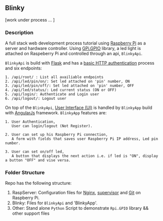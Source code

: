 ## Blinky

[work under process ... ]

### Description 

A full stack web development process tutorial using [Raspberry Pi](https://www.raspberrypi.org/) as a server and hardware controller.
Using [GPi.GPIO](https://pypi.python.org/pypi/RPi.GPIO) library, a led light is attached on Raspeberry Pi and controlled through an api,  `BlinkyApi`.

`BlinkyApi` is build with [Flask](http://flask.pocoo.org/) and has a [basic HTTP authentication](https://en.wikipedia.org/wiki/Basic_access_authentication) process 
 and six endpoints:

    1. /api/root/ : List all availiable endpoints
    2. /api/led/pin/on/: Set led attached on 'pin' number, ON
    3. /api/led/pin/off/: Set led attached on 'pin' number, OFF
    4. /api/led/status/: Led current status (ON or OFF)
    5. /api/login/: Authenticate and Login user 
    6. /api/logout/: Logout user 
    

On top of the `BlinkyApi`, [User Interface (UI)](https://en.wikipedia.org/wiki/User_interface) is handled 
by `BlinkyApp` build with [AngularJs](https://angularjs.org/) framework.
`BlinkyApp` features are:

    1. User Authentication, 
       User can login/logout (Not Register).
       
    2. User can set up his Raspberry Pi connection,
       A form with fields that saves user Raspberry Pi IP address, Led pin number.
       
    3. User can set on/off led,
       A button that displays the next action i.e. if led is "ON", display a button "OFF" and vise versa.


### Folder Structure 

Repo has the following structure:

  1. RaspServer: Configuration files for [Nginx](http://nginx.org/), [supervisor](http://supervisord.org/) and [Git](https://git-scm.com/) on Raspberry Pi.
  2. Blinky:  Files for `BlinkyApi` and 'BlinkyApp'.
  3. Other:  Stand alone `Python` Script to demonstrate `Rpi.GPIO` library
             && other support files
  
